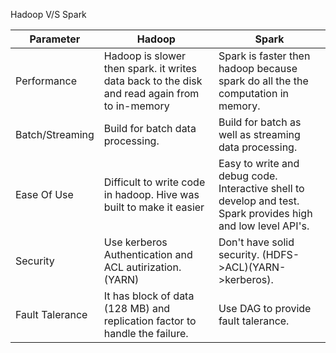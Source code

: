 

Hadoop V/S Spark

| Parameter       | Hadoop                                                                                        | Spark                                                                                                         |
|-----------------|-----------------------------------------------------------------------------------------------|---------------------------------------------------------------------------------------------------------------|
| Performance     | Hadoop is slower then spark. it writes data back to the disk and read again from to in-memory | Spark is faster then hadoop because spark do all the the computation in memory.                               |
| Batch/Streaming | Build for batch data processing.                                                              | Build for batch as well as streaming data processing.                                                         |
| Ease Of Use     | Difficult to write code in hadoop. Hive was built to make it easier                           | Easy to write and debug code. Interactive shell to develop and test. Spark provides high and low level API's. |
| Security        | Use kerberos Authentication and ACL autirization. (YARN)                                      | Don't have solid security. (HDFS->ACL)(YARN->kerberos).                                                       |
| Fault Talerance | It has block of data (128 MB) and replication factor to handle the failure.                   | Use DAG to provide fault talerance.                                                                           |